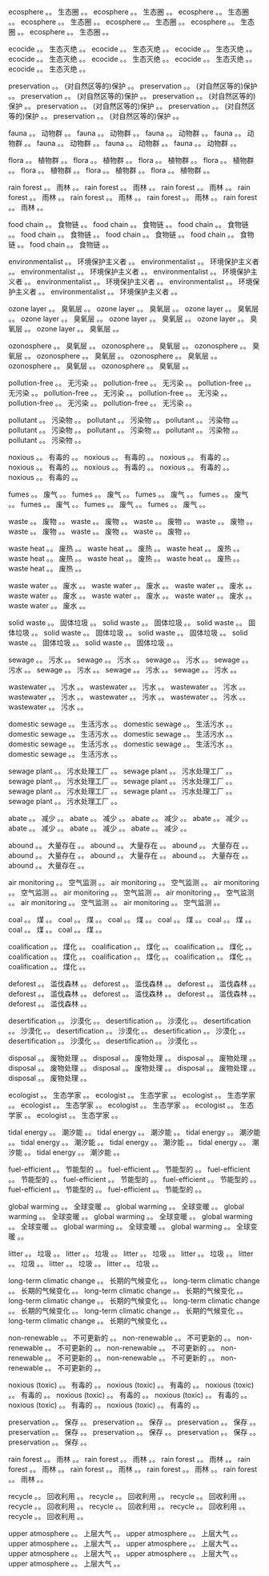 ecosphere	。。	生态圈	。。	ecosphere	。。	生态圈	。。	ecosphere	。。	生态圈	。。	ecosphere	。。	生态圈	。。	ecosphere	。。	生态圈	。。	ecosphere	。。	生态圈	。。	ecosphere	。。	生态圈	。。

ecocide	。。	生态灭绝	。。	ecocide	。。	生态灭绝	。。	ecocide	。。	生态灭绝	。。	ecocide	。。	生态灭绝	。。	ecocide	。。	生态灭绝	。。	ecocide	。。	生态灭绝	。。	ecocide	。。	生态灭绝	。。

preservation	。。	(对自然区等的)保护	。。	preservation	。。	(对自然区等的)保护	。。	preservation	。。	(对自然区等的)保护	。。	preservation	。。	(对自然区等的)保护	。。	preservation	。。	(对自然区等的)保护	。。	preservation	。。	(对自然区等的)保护	。。	preservation	。。	(对自然区等的)保护	。。

fauna	。。	动物群	。。	fauna	。。	动物群	。。	fauna	。。	动物群	。。	fauna	。。	动物群	。。	fauna	。。	动物群	。。	fauna	。。	动物群	。。	fauna	。。	动物群	。。

flora	。。	植物群	。。	flora	。。	植物群	。。	flora	。。	植物群	。。	flora	。。	植物群	。。	flora	。。	植物群	。。	flora	。。	植物群	。。	flora	。。	植物群	。。

rain forest	。。	雨林	。。	rain forest	。。	雨林	。。	rain forest	。。	雨林	。。	rain forest	。。	雨林	。。	rain forest	。。	雨林	。。	rain forest	。。	雨林	。。	rain forest	。。	雨林	。。

food chain	。。	食物链	。。	food chain	。。	食物链	。。	food chain	。。	食物链	。。	food chain	。。	食物链	。。	food chain	。。	食物链	。。	food chain	。。	食物链	。。	food chain	。。	食物链	。。

environmentalist	。。	环境保护主义者	。。	environmentalist	。。	环境保护主义者	。。	environmentalist	。。	环境保护主义者	。。	environmentalist	。。	环境保护主义者	。。	environmentalist	。。	环境保护主义者	。。	environmentalist	。。	环境保护主义者	。。	environmentalist	。。	环境保护主义者	。。

ozone layer	。。	臭氧层 	。。	ozone layer	。。	臭氧层 	。。	ozone layer	。。	臭氧层 	。。	ozone layer	。。	臭氧层 	。。	ozone layer	。。	臭氧层 	。。	ozone layer	。。	臭氧层 	。。	ozone layer	。。	臭氧层 	。。

ozonosphere	。。	臭氧层	。。	ozonosphere	。。	臭氧层	。。	ozonosphere	。。	臭氧层	。。	ozonosphere	。。	臭氧层	。。	ozonosphere	。。	臭氧层	。。	ozonosphere	。。	臭氧层	。。	ozonosphere	。。	臭氧层	。。

pollution-free	。。	无污染	。。	pollution-free	。。	无污染	。。	pollution-free	。。	无污染	。。	pollution-free	。。	无污染	。。	pollution-free	。。	无污染	。。	pollution-free	。。	无污染	。。	pollution-free	。。	无污染	。。

pollutant	。。	污染物	。。	pollutant	。。	污染物	。。	pollutant	。。	污染物	。。	pollutant	。。	污染物	。。	pollutant	。。	污染物	。。	pollutant	。。	污染物	。。	pollutant	。。	污染物	。。

noxious 	。。	有毒的	。。	noxious 	。。	有毒的	。。	noxious 	。。	有毒的	。。	noxious 	。。	有毒的	。。	noxious 	。。	有毒的	。。	noxious 	。。	有毒的	。。	noxious 	。。	有毒的	。。

fumes	。。	废气	。。	fumes	。。	废气	。。	fumes	。。	废气	。。	fumes	。。	废气	。。	fumes	。。	废气	。。	fumes	。。	废气	。。	fumes	。。	废气	。。

waste	。。	废物	。。	waste	。。	废物	。。	waste	。。	废物	。。	waste	。。	废物	。。	waste	。。	废物	。。	waste	。。	废物	。。	waste	。。	废物	。。

waste heat	。。	废热	。。	waste heat	。。	废热	。。	waste heat	。。	废热	。。	waste heat	。。	废热	。。	waste heat	。。	废热	。。	waste heat	。。	废热	。。	waste heat	。。	废热	。。

waste water	。。	废水	。。	waste water	。。	废水	。。	waste water	。。	废水	。。	waste water	。。	废水	。。	waste water	。。	废水	。。	waste water	。。	废水	。。	waste water	。。	废水	。。

solid waste	。。	固体垃圾	。。	solid waste	。。	固体垃圾	。。	solid waste	。。	固体垃圾	。。	solid waste	。。	固体垃圾	。。	solid waste	。。	固体垃圾	。。	solid waste	。。	固体垃圾	。。	solid waste	。。	固体垃圾	。。

sewage	。。	污水 	。。	sewage	。。	污水 	。。	sewage	。。	污水 	。。	sewage	。。	污水 	。。	sewage	。。	污水 	。。	sewage	。。	污水 	。。	sewage	。。	污水 	。。

wastewater	。。	污水	。。	wastewater	。。	污水	。。	wastewater	。。	污水	。。	wastewater	。。	污水	。。	wastewater	。。	污水	。。	wastewater	。。	污水	。。	wastewater	。。	污水	。。

domestic sewage	。。	生活污水	。。	domestic sewage	。。	生活污水	。。	domestic sewage	。。	生活污水	。。	domestic sewage	。。	生活污水	。。	domestic sewage	。。	生活污水	。。	domestic sewage	。。	生活污水	。。	domestic sewage	。。	生活污水	。。

sewage plant	。。	污水处理工厂	。。	sewage plant	。。	污水处理工厂	。。	sewage plant	。。	污水处理工厂	。。	sewage plant	。。	污水处理工厂	。。	sewage plant	。。	污水处理工厂	。。	sewage plant	。。	污水处理工厂	。。	sewage plant	。。	污水处理工厂	。。

abate	。。	减少	。。	abate	。。	减少	。。	abate	。。	减少	。。	abate	。。	减少	。。	abate	。。	减少	。。	abate	。。	减少	。。	abate	。。	减少	。。

abound	。。	大量存在	。。	abound	。。	大量存在	。。	abound	。。	大量存在	。。	abound	。。	大量存在	。。	abound	。。	大量存在	。。	abound	。。	大量存在	。。	abound	。。	大量存在	。。

air monitoring	。。	空气监测	。。	air monitoring	。。	空气监测	。。	air monitoring	。。	空气监测	。。	air monitoring	。。	空气监测	。。	air monitoring	。。	空气监测	。。	air monitoring	。。	空气监测	。。	air monitoring	。。	空气监测	。。

coal	。。	煤	。。	coal	。。	煤	。。	coal	。。	煤	。。	coal	。。	煤	。。	coal	。。	煤	。。	coal	。。	煤	。。	coal	。。	煤	。。

coalification	。。	煤化	。。	coalification	。。	煤化	。。	coalification	。。	煤化	。。	coalification	。。	煤化	。。	coalification	。。	煤化	。。	coalification	。。	煤化	。。	coalification	。。	煤化	。。

deforest	。。	滥伐森林	。。	deforest	。。	滥伐森林	。。	deforest	。。	滥伐森林	。。	deforest	。。	滥伐森林	。。	deforest	。。	滥伐森林	。。	deforest	。。	滥伐森林	。。	deforest	。。	滥伐森林	。。

desertification	。。	沙漠化	。。	desertification	。。	沙漠化	。。	desertification	。。	沙漠化	。。	desertification	。。	沙漠化	。。	desertification	。。	沙漠化	。。	desertification	。。	沙漠化	。。	desertification	。。	沙漠化	。。

disposal	。。	废物处理	。。	disposal	。。	废物处理	。。	disposal	。。	废物处理	。。	disposal	。。	废物处理	。。	disposal	。。	废物处理	。。	disposal	。。	废物处理	。。	disposal	。。	废物处理	。。

ecologist	。。	生态学家	。。	ecologist	。。	生态学家	。。	ecologist	。。	生态学家	。。	ecologist	。。	生态学家	。。	ecologist	。。	生态学家	。。	ecologist	。。	生态学家	。。	ecologist	。。	生态学家	。。

tidal energy	。。	潮汐能	。。	tidal energy	。。	潮汐能	。。	tidal energy	。。	潮汐能	。。	tidal energy	。。	潮汐能	。。	tidal energy	。。	潮汐能	。。	tidal energy	。。	潮汐能	。。	tidal energy	。。	潮汐能	。。

fuel-efficient	。。	节能型的	。。	fuel-efficient	。。	节能型的	。。	fuel-efficient	。。	节能型的	。。	fuel-efficient	。。	节能型的	。。	fuel-efficient	。。	节能型的	。。	fuel-efficient	。。	节能型的	。。	fuel-efficient	。。	节能型的	。。

global warming	。。	全球变暖	。。	global warming	。。	全球变暖	。。	global warming	。。	全球变暖	。。	global warming	。。	全球变暖	。。	global warming	。。	全球变暖	。。	global warming	。。	全球变暖	。。	global warming	。。	全球变暖	。。

litter	。。	垃圾	。。	litter	。。	垃圾	。。	litter	。。	垃圾	。。	litter	。。	垃圾	。。	litter	。。	垃圾	。。	litter	。。	垃圾	。。	litter	。。	垃圾	。。

long-term climatic change	。。	长期的气候变化	。。	long-term climatic change	。。	长期的气候变化	。。	long-term climatic change	。。	长期的气候变化	。。	long-term climatic change	。。	长期的气候变化	。。	long-term climatic change	。。	长期的气候变化	。。	long-term climatic change	。。	长期的气候变化	。。	long-term climatic change	。。	长期的气候变化	。。

non-renewable	。。	不可更新的	。。	non-renewable	。。	不可更新的	。。	non-renewable	。。	不可更新的	。。	non-renewable	。。	不可更新的	。。	non-renewable	。。	不可更新的	。。	non-renewable	。。	不可更新的	。。	non-renewable	。。	不可更新的	。。

noxious (toxic)	。。	有毒的	。。	noxious (toxic)	。。	有毒的	。。	noxious (toxic)	。。	有毒的	。。	noxious (toxic)	。。	有毒的	。。	noxious (toxic)	。。	有毒的	。。	noxious (toxic)	。。	有毒的	。。	noxious (toxic)	。。	有毒的	。。

preservation	。。	保存	。。	preservation	。。	保存	。。	preservation	。。	保存	。。	preservation	。。	保存	。。	preservation	。。	保存	。。	preservation	。。	保存	。。	preservation	。。	保存	。。

rain forest	。。	雨林	。。	rain forest	。。	雨林	。。	rain forest	。。	雨林	。。	rain forest	。。	雨林	。。	rain forest	。。	雨林	。。	rain forest	。。	雨林	。。	rain forest	。。	雨林	。。

recycle	。。	回收利用	。。	recycle	。。	回收利用	。。	recycle	。。	回收利用	。。	recycle	。。	回收利用	。。	recycle	。。	回收利用	。。	recycle	。。	回收利用	。。	recycle	。。	回收利用	。。

upper atmosphere	。。	上层大气	。。	upper atmosphere	。。	上层大气	。。	upper atmosphere	。。	上层大气	。。	upper atmosphere	。。	上层大气	。。	upper atmosphere	。。	上层大气	。。	upper atmosphere	。。	上层大气	。。	upper atmosphere	。。	上层大气	。。
